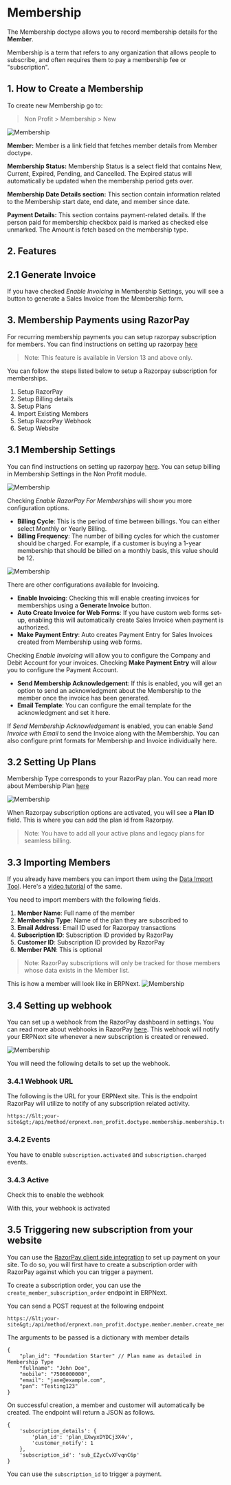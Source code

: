
# Membership



The Membership doctype allows you to record membership details for the **Member**.


Membership is a term that refers to any organization that allows people to subscribe, and often requires them to pay a membership fee or "subscription".


## 1. How to Create a Membership


To create new Membership go to:


> Non Profit > Membership > New


![Membership](/files/membership.png)


**Member:** Member is a link field that fetches member details from Member doctype.


**Membership Status:** Membership Status is a select field that contains New, Current, Expired, Pending, and Cancelled. The Expired status will automatically be updated when the membership period gets over.


**Membership Date Details section:** This section contain information related to the Membership start date, end date, and member since date.


**Payment Details:** This section contains payment-related details. If the person paid for membership checkbox paid is marked as checked else unmarked. The Amount is fetch based on the membership type.


## 2. Features


## 2.1 Generate Invoice


If you have checked *Enable Invoicing* in Membership Settings, you will see a button to generate a Sales Invoice from the Membership form.


## 3. Membership Payments using RazorPay


For recurring membership payments you can setup razorpay subscription for members. You can find instructions on setting up razorpay [here](/docs/en/erpnext_integration/razorpay-integration)


> Note: This feature is available in Version 13 and above only.


You can follow the steps listed below to setup a Razorpay subscription for memberships.


1. Setup RazorPay
2. Setup Billing details
3. Setup Plans
4. Import Existing Members
5. Setup RazorPay Webhook
6. Setup Website


## 3.1 Membership Settings


You can find instructions on setting up razorpay [here](/docs/en/erpnext_integration/razorpay-integration). You can setup billing in Membership Settings in the Non Profit module.


![Membership](/files/razorpay-enabled.png)


Checking *Enable RazorPay For Memberships* will show you more configuration options.


* **Billing Cycle**: This is the period of time between billings. You can either select Monthly or Yearly Billing.
* **Billing Frequency**: The number of billing cycles for which the customer should be charged. For example, if a customer is buying a 1-year membership that should be billed on a monthly basis, this value should be 12.


![Membership](/files/membership-settings.png)


There are other configurations available for Invoicing.


* **Enable Invoicing**: Checking this will enable creating invoices for memberships using a **Generate Invoice** button.
* **Auto Create Invoice for Web Forms**: If you have custom web forms set-up, enabling this will automatically create Sales Invoice when payment is authorized.
* **Make Payment Entry**: Auto creates Payment Entry for Sales Invoices created from Membership using web forms.


Checking *Enable Invoicing* will allow you to configure the Company and Debit Account for your invoices. Checking **Make Payment Entry** will allow you to configure the Payment Account.


* **Send Membership Acknowledgement**: If this is enabled, you will get an option to send an acknowledgment about the Membership to the member once the invoice has been generated.
* **Email Template**: You can configure the email template for the acknowledgment and set it here.


If *Send Membership Acknowledgement* is enabled, you can enable *Send Invoice with Email* to send the Invoice along with the Membership. You can also configure print formats for Membership and Invoice individually here.


## 3.2 Setting Up Plans


Membership Type corresponds to your RazorPay plan. You can read more about Membership Plan [here](/docs/en/non_profit/membership_type)


![Membership](/files/plan.png)


When Razorpay subscription options are activated, you will see a **Plan ID** field. This is where you can add the plan id from Razorpay.


> Note: You have to add all your active plans and legacy plans for seamless billing.


## 3.3 Importing Members


If you already have members you can import them using the [Data Import Tool](/docs/en/setting-up/data/data-import). Here's a [video tutorial](https://www.youtube.com/watch?v=WlGD35DM5LI) of the same.


You need to import members with the following fields.


1. **Member Name**: Full name of the member
2. **Membership Type**: Name of the plan they are subscribed to
3. **Email Address**: Email ID used for Razorpay transactions
4. **Subscription ID**: Subscription ID provided by RazorPay
5. **Customer ID**: Subscription ID provided by RazorPay
6. **Member PAN**: This is optional


> Note: RazorPay subscriptions will only be tracked for those members whose data exists in the Member list.


This is how a member will look like in ERPNext.
![Membership](/files/member.png)


## 3.4 Setting up webhook


You can set up a webhook from the RazorPay dashboard in settings. You can read more about webhooks in RazorPay [here](https://razorpay.com/docs/webhooks/). This webhook will notify your ERPNext site whenever a new subscription is created or renewed.


![Membership](/files/razorpay-webhook.png)


You will need the following details to set up the webhook.


### 3.4.1 Webhook URL


The following is the URL for your ERPNext site. This is the endpoint RazorPay will utilize to notify of any subscription related activity.



```
https://&lt;your-site&gt;/api/method/erpnext.non_profit.doctype.membership.membership.trigger_razorpay_subscription

```

### 3.4.2 Events


You have to enable `subscription.activated` and `subscription.charged` events.


### 3.4.3 Active


Check this to enable the webhook


With this, your webhook is activated


## 3.5 Triggering new subscription from your website


You can use the [RazorPay client side integration](https://razorpay.com/docs/payments/payment-gateway/web-integration/standard/) to set up payment on your site. To do so, you will first have to create a subscription order with RazorPay against which you can trigger a payment.


To create a subscription order, you can use the `create_member_subscription_order` endpoint in ERPNext.


You can send a POST request at the following endpoint



```
https://&lt;your-site&gt;/api/method/erpnext.non_profit.doctype.member.member.create_member_subscription_order

```

The arguments to be passed is a dictionary with member details



```
{
    "plan_id": "Foundation Starter" // Plan name as detailed in Membership Type
    "fullname": "John Doe",
    "mobile": "7506000000",
    "email": "jane@example.com",
    "pan": "Testing123"
}

```

On successful creation, a member and customer will automatically be created. The endpoint will return a JSON as follows.



```
{
    'subscription_details': {
        'plan_id': 'plan_EXwyxDYDCj3X4v',
        'customer_notify': 1
    },
    'subscription_id': 'sub_EZycCvXFvqnC6p'
}

```

You can use the `subscription_id` to trigger a payment.


</your-site></your-site>




